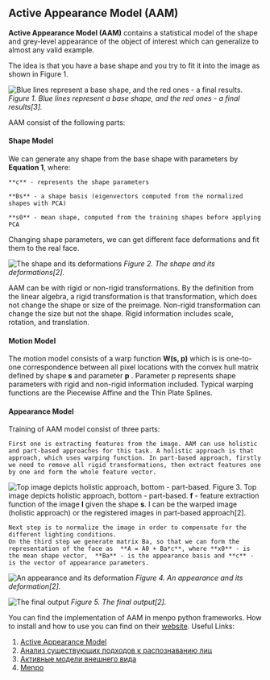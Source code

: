 ## Active Appearance Model (AAM)


**Active Appearance Model (AAM)** contains a statistical model of the shape and grey-level appearance of the object of interest which can generalize to almost any valid example.

The idea is that you have a base shape and you try to fit it into the image as shown in Figure 1. 

![Blue lines represent a base shape, and the red ones - a final results.](https://github.com/wildOsprey/papers_notes/blob/facial-tracking/images/facial_tracking/aam/ex1.png)
*Figure 1.  Blue lines represent a base shape, and the red ones - a final results[3].*

AAM consist of the following parts: 

#### Shape Model

We can generate any shape from the base shape with parameters by **Equation 1**, where: 

    **c** - represents the shape parameters

    **Bs** - a shape basis (eigenvectors computed from the normalized shapes with PCA)

    **s0** - mean shape, computed from the training shapes before applying PCA

Changing shape parameters, we can get different face deformations and fit them to the real face.

![The shape and its deformations](https://github.com/wildOsprey/papers_notes/blob/facial-tracking/images/facial_tracking/aam/params_b.JPG)
*Figure 2. The shape and its deformations[2].* 

AAM can be with rigid or non-rigid transformations. By the definition from the linear algebra, a rigid transformation is that transformation, which does not change the shape or size of the preimage. Non-rigid transformation can change the size but not the shape. Rigid information includes scale, rotation, and translation.

#### Motion Model

The motion model consists of a warp function **W(s, p)** which is is one-to-one correspondence between all pixel locations with the convex hull matrix defined by shape **s** and parameter **p** . Parameter p represents shape parameters with rigid and non-rigid information included. Typical warping functions are the Piecewise Affine and the Thin Plate Splines.


#### Appearance Model

Training of AAM model consist of three parts:

	First one is extracting features from the image. AAM can use holistic and part-based approaches for this task. A holistic approach is that approach, which uses warping function. In part-based approach, firstly we need to remove all rigid transformations, then extract features one by one and form the whole feature vector.

![Top image depicts holistic approach, bottom - part-based.](https://github.com/wildOsprey/papers_notes/blob/facial-tracking/images/facial_tracking/aam/pipeline.jpeg)
Figure 3. Top image depicts holistic approach, bottom - part-based. **f** - feature extraction function of the image **I** given the shape **s**. I can be the warped image (holistic approach) or the registered images in part-based approach[2].

	Next step is to normalize the image in order to compensate for the different lighting conditions. 
	On the third step we generate matrix Ba, so that we can form the representation of the face as  **A = A0 + Ba*c**, where **x0** - is the mean shape vector,  **Ba** - is the appearance basis and **c** - is the vector of appearance parameters. 

![An appearance and its deformation](https://github.com/wildOsprey/papers_notes/blob/facial-tracking/images/facial_tracking/aam/appearance.JPG)
*Figure 4. An appearance and its deformation[2].*

![The final output](https://github.com/wildOsprey/papers_notes/blob/facial-tracking/images/facial_tracking/aam/output.jpeg)
*Figure 5. The final output[2].*

You can find the implementation of AAM in menpo python frameworks. How to install and how to use you can find on their [website](https://www.menpo.org/).
Useful Links:

1. [Active Appearance Model](https://www.cs.cmu.edu/~efros/courses/AP06/Papers/cootes-eccv-98.pdf)
2. [Анализ существующих подходов к распознаванию лиц](https://sohabr.net/habr/post/238129/)
3. [Активные модели внешнего вида](https://habr.com/post/155759/&post=5385365_18497/)
4. [Menpo](http://www.menpo.org/menpofit/aam.html)
